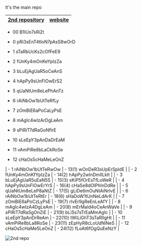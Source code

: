 It's the main repo

| [2nd repository](https://github.com/Engineering-college-btech/freecad-videos) | [website](https://tiny-hamster-b2a057.netlify.app) |
|-----|-----|


- 00 B1lUo7sRi2t
- 0 pRi3sEnT4tIoN7pAsS8wOrD

- 1 sTaRbUcKs2cOfFeE9
- 2 fUnKy4mOnKeYpIzZa
- 3 bLuEjAgUaR5oCeAnS
- 4 hApPy9sUnFlOwErS2
- 5 qUaNtUm8eLePhAnTz
- 6 rAiNbOw1bUtTeRfLy
- 7 zOmBiE6aPoCaLyPsE
- 8 mAgIc4wIzArDgLeAm
- 9 sPiRiT7dRaGoNfIrE
- 10 sLeEpY3pAnDaDrEaM
- 11 vAmPiRe8bLaCkRoSe
- 12 cHaOs5cHaMeLeOnZ

| - 1 rAiNbOw1bUtTeRwOw | - 13(1) wOnDeR3sUpErSpIdE |
| - 2 fUnKy4mOnKfYpIzZa | - 14(2) hApPy2wInDmIlLkIt |
| - 3 bLuEjAgUaR5uEaN5S | - 15(3) sKiP5fOrEsTfLoWeR |
| - 4 hApPy9sUnFlOwErYrS | - 16(4) cHaSe8dOlPhInDdRe |
| - 5 qUaNtUm8eLeP8aNtZ | - 17(5) gLiDe6mOuNtAiNrIvE |
| - 6 rAiNbOw1bUtTeRtEr | - 18(6) sHaDoW1tUnNeLdArK |
| - 7 zOmBiE6aPoCzLyPsE | - 19(7) rIvEr9gReEnLeAfY |
| - 8 mAgIc4wIzA4DgLeAm | - 20(8) mErMaId4oCeAnWaVe |
| - 9 sPiRiT7dRaSgOnZiE | - 21(9) bLiSs7sTrEaMmAgIc |
| - 10 sLeEpY3pAnDrReAm | - 22(10) tWiLiGhT3sTaRlIgHt |
| - 11 vAmPiRe8bLa8RoSe | - 23(11) zEpHyR8cLoUdNiNeS |
| - 12 cHaOs5cHaMe5LeOnZ | - 24(12) fLoAt6fOgQuEeNzY |


![2nd repo](https://github.com/Engineering-college-btech/custom-video-player/assets/81384987/4ef011b5-43ae-4fd9-990e-4102947fd99b)

